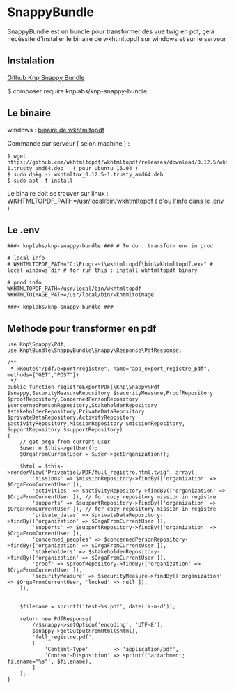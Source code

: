 SnappyBundle
===================

SnappyBundle est un bundle pour transformer des vue twig en pdf,
çela nécéssite d'installer le binaire de wkhtmltopdf sur windows et sur le serveur

Instalation
-------------------

[Github Knp Snappy Bundle](https://github.com/KnpLabs/KnpSnappyBundle)

  $ composer require knplabs/knp-snappy-bundle


Le binaire
-------------------

windows : [binaire de wkhtmltopdf](https://wkhtmltopdf.org/downloads.html)

Commande sur serveur ( selon machine ) :


    $ wget https://github.com/wkhtmltopdf/wkhtmltopdf/releases/download/0.12.5/wkhtmltox_0.12.5-1.trusty_amd64.deb   ( pour ubuntu 16.04 )
    $ sudo dpkg -i wkhtmltox_0.12.5-1.trusty_amd64.deb
    $ sudo apt -f install


  Le binaire doit se trouver sur linux :  WKHTMLTOPDF_PATH=/usr/local/bin/wkhtmltopdf ( d'ou l'info dans le .env )



Le .env
-------------------

    ###> knplabs/knp-snappy-bundle ### # To do : transform env in prod

    # local info
    # WKHTMLTOPDF_PATH="C:\Progra~1\wkhtmltopdf\bin\wkhtmltopdf.exe" # local windows dir # for run this : install wkhtmltopdf binary

    # prod info
    WKHTMLTOPDF_PATH=/usr/local/bin/wkhtmltopdf
    WKHTMLTOIMAGE_PATH=/usr/local/bin/wkhtmltoimage

    ###< knplabs/knp-snappy-bundle ###

Methode pour transformer en pdf
-------------------

    use Knp\Snappy\Pdf;
    use Knp\Bundle\SnappyBundle\Snappy\Response\PdfResponse;

    /**
     * @Route("/pdf/export/registre", name="app_export_registre_pdf", methods={"GET","POST"})
     */
    public function registreExportPDF(\Knp\Snappy\Pdf $snappy,SecurityMeasureRepository $securityMeasure,ProofRepository $proofRepository,ConcernedPersonRepository $concernedPersonRepository,StakeholderRepository $stakeholderRepository,PrivateDataRepository $privateDataRepository,ActivityRepository $activityRepository,MissionRepository $missionRepository, SupportRepository $supportRepository)
    {
        // get orga from current user
        $user = $this->getUser();
        $OrgaFromCurrentUser = $user->getOrganization();

        $html = $this->renderView('Priventiel/PDF/full_registre.html.twig', array(
            'missions' => $missionRepository->findBy(['organization' => $OrgaFromCurrentUser ]),
            'activities' => $activityRepository->findBy(['organization' => $OrgaFromCurrentUser ]), // for copy repository mission in registre
            'supports' => $supportRepository->findBy(['organization' => $OrgaFromCurrentUser ]), // for copy repository mission in registre
            'private_datas' => $privateDataRepository->findBy(['organization' => $OrgaFromCurrentUser ]),
            'supports' => $supportRepository->findBy(['organization' => $OrgaFromCurrentUser ]),
            'concerned_peoples' => $concernedPersonRepository->findBy(['organization' => $OrgaFromCurrentUser ]),
            'stakeholders' => $stakeholderRepository->findBy(['organization' => $OrgaFromCurrentUser ]),
            'proof' => $proofRepository->findBy(['organization' => $OrgaFromCurrentUser ]),
            'securityMeasure' => $securityMeasure->findBy(['organization' => $OrgaFromCurrentUser, 'locked' => null ]),
        ));


        $filename = sprintf('test-%s.pdf', date('Y-m-d'));

        return new PdfResponse(
            //$snappy->setOption('encoding', 'UTF-8'),
            $snappy->getOutputFromHtml($html),
            'full_registre.pdf',
            [
                'Content-Type'        => 'application/pdf',
                'Content-Disposition' => sprintf('attachment; filename="%s"', $filename),
            ]
        );
    }
